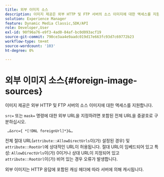 ```yaml
---
title: 외부 이미지 소스
description: 이미지 제공은 외부 HTTP 및 FTP 서버의 소스 이미지에 대한 액세스를 지원합니다.
solution: Experience Manager
feature: Dynamic Media Classic,SDK/API
role: Developer,User
exl-id: 90f96a76-e9f3-4ad0-84af-bc0d093acf19
source-git-commit: 790ce3aa4e9aadc019d17e663fc93d7c69772b23
workflow-type: tm+mt
source-wordcount: '103'
ht-degree: 0%

---
```


# 외부 이미지 소스{#foreign-image-sources}

이미지 제공은 외부 HTTP 및 FTP 서버의 소스 이미지에 대한 액세스를 지원합니다.

`src=` 또는 `mask=` 명령에 대한 외부 URL을 지정하려면 포함된 전체 URL을 중괄호로 구분하십시오.

` …&src={ *[!DNL foreignUrl]*}&…`

전체 절대 URL(`attribute::AllowDirectUrls`이(가) 설정된 경우) 및 `attribute::RootUrl`에 상대적인 URL이 허용됩니다. 절대 URL이 임베드되어 있고 특성: `AllowDirectUrls`이(가) 0이거나 상대 URL이 지정되어 있고 `attribute::RootUrl`이(가) 비어 있는 경우 오류가 발생합니다.

외부 이미지는 HTTP 응답에 포함된 캐싱 헤더에 따라 서버에 의해 캐시됩니다.
